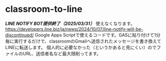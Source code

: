 # classroom-to-line
***LINE NOTIFY BOT提供終了（2025/03/31）***
使えなくなります。
<https://developers.line.biz/ja/news/2024/10/07/line-notify-will-be-discontinued/>
Google Apps Scriptで使えるコードです。GASに貼り付けて1分毎に実行するだけで、classroomのGmailへ送信されたメッセージを書き換えてLINEに転送します。
個人的に必要なかった（というかあると見にくい）のでファイルのURL、送信者名など最大限削ってます。
